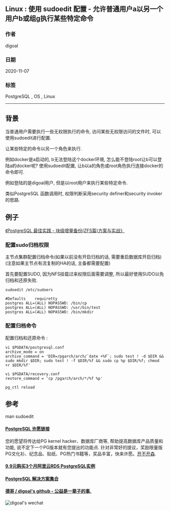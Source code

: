 ## Linux : 使用 sudoedit 配置 - 允许普通用户a以另一个用户b或组g执行某些特定命令      
        
### 作者        
digoal        
        
### 日期        
2020-11-07        
        
### 标签        
PostgreSQL , OS , Linux        
        
----        
        
## 背景       
当普通用户需要执行一些无权限执行的命令, 访问某些无权限访问的文件时, 可以使用sudoedit进行配置.      
    
让某些特定的命令以另一个角色来执行.    
  
例如docker是a启动的, b无法登陆这个docker环境, 怎么能不登陆root让b可以登陆a的docker呢?  使用sudoedit配置, 让b以a的角色或root角色执行连接docker的命令即可.   
    
例如登陆的是digoal用户, 但是以root用户来执行某些特定命令.       
    
类似PostgreSQL 函数调用时, 权限判断采用security definer和security invoker的思路.      
    
## 例子    
    
[《PostgreSQL 最佳实践 - 块级增量备份(ZFS篇)方案与实战》](../201608/20160823_05.md)      
    
### 配置sudo归档权限      
主节点集群配置归档命令(如果以前没有开启归档的话, 需要重启数据库开启归档)  (注意如果主节点有流复制的HA的话, 主备都需要配置)        
        
首先要配置SUDO, 因为NFS挂载过来权限后面需要调整, 所以最好使用SUDO以免归档和还原失败.        
      
```      
sudoedit /etc/sudoers        
    
#Defaults    requiretty        
postgres ALL=(ALL) NOPASSWD: /bin/cp        
postgres ALL=(ALL) NOPASSWD: /usr/bin/test        
postgres ALL=(ALL) NOPASSWD: /bin/mkdir        
```      
        
### 配置归档命令      
配置归档和还原命令 :         
      
```      
vi $PGDATA/postgresql.conf        
archive_mode = on        
archive_command = 'DIR=/pgarch/arch/`date +%F`; sudo test ! -d $DIR && sudo mkdir $DIR; sudo test ! -f $DIR/%f && sudo cp %p $DIR/%f; chmod +r $DIR/%f'        
        
vi $PGDATA/recovery.conf        
restore_command = 'cp /pgarch/arch/*/%f %p'        
        
pg_ctl reload        
```      
    
    
    
## 参考    
man sudoedit     
    
    
        
  
#### [PostgreSQL 许愿链接](https://github.com/digoal/blog/issues/76 "269ac3d1c492e938c0191101c7238216")
您的愿望将传达给PG kernel hacker、数据库厂商等, 帮助提高数据库产品质量和功能, 说不定下一个PG版本就有您提出的功能点. 针对非常好的提议，奖励限量版PG文化衫、纪念品、贴纸、PG热门书籍等，奖品丰富，快来许愿。[开不开森](https://github.com/digoal/blog/issues/76 "269ac3d1c492e938c0191101c7238216").  
  
  
#### [9.9元购买3个月阿里云RDS PostgreSQL实例](https://www.aliyun.com/database/postgresqlactivity "57258f76c37864c6e6d23383d05714ea")
  
  
#### [PostgreSQL 解决方案集合](https://yq.aliyun.com/topic/118 "40cff096e9ed7122c512b35d8561d9c8")
  
  
#### [德哥 / digoal's github - 公益是一辈子的事.](https://github.com/digoal/blog/blob/master/README.md "22709685feb7cab07d30f30387f0a9ae")
  
  
![digoal's wechat](../pic/digoal_weixin.jpg "f7ad92eeba24523fd47a6e1a0e691b59")
  
